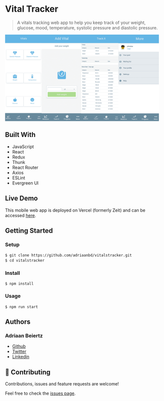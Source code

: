 # Vital Tracker

> A vitals tracking web app to help you keep track of your weight, glucose, mood, temperature, systolic pressure and diastolic pressure.

![Images of All Screen Stacked Together](https://github.com/adriaanbd/vitalstracker/blob/development/screenshots/allscreens.png)

## Built With

- JavaScript
- React
- Redux
- Thunk
- React Router
- Axios
- ESLint
- Evergreen UI

## Live Demo

This mobile web app is deployed on Vercel (formerly Zeit) and can be accessed [here](https://vitalstracker.now.sh/).

## Getting Started

### Setup

```bash
$ git clone https://github.com/adriaanbd/vitalstracker.git
$ cd vitalstracker
```

### Install

```
$ npm install
```

### Usage

```
$ npm run start
```

## Authors

### Adriaan Beiertz

- [Github](https://github.com/adriaanbd)
- [Twitter](https://twitter.com/abeiertz)
- [Linkedin](https://www.linkedin.com/in/adriaanbd/)

## 🤝 Contributing

Contributions, issues and feature requests are welcome!

Feel free to check the [issues page](issues/).
